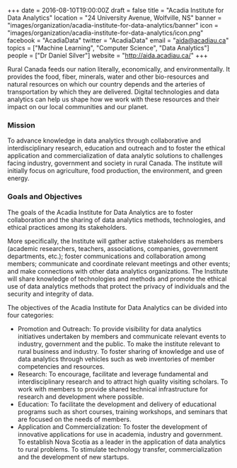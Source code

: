 +++
date = 2016-08-10T19:00:00Z
draft = false
title = "Acadia Institute for Data Analytics"
location = "24 University Avenue, Wolfville, NS"
banner = "images/organization/acadia-institute-for-data-analytics/banner"
icon = "images/organization/acadia-institute-for-data-analytics/icon.png"
facebook = "AcadiaData"
twitter = "AcadiaData"
email = "aida@acadiau.ca"
topics = ["Machine Learning", "Computer Science", "Data Analytics"]
people = ["Dr Daniel Silver"]
website = "http://aida.acadiau.ca/"
+++

Rural Canada feeds our nation literally, economically, and environmentally.  It provides the food, fiber, minerals, water and other bio-resources and natural resources on which our country depends and the arteries of transportation by which they are delivered.  Digital technologies and data analytics can help us shape how we work with these resources and their impact on our local communities and our planet.

### Mission ###

To advance knowledge in data analytics through collaborative and interdisciplinary research, education and outreach and to foster the ethical application and commercialization of data analytic solutions to challenges facing industry, government and society in rural Canada. The institute will initially focus on agriculture, food production, the environment, and green energy.

### Goals and Objectives ###

The goals of the Acadia Institute for Data Analytics are to foster collaboration and the sharing of data analytics methods, technologies, and ethical practices among its stakeholders. 

More specifically, the Institute will gather active stakeholders as members (academic researchers, teachers, associations, companies, government departments, etc.); foster communications and collaboration among members; communicate and coordinate relevant meetings and other events; and make connections with other data analytics organizations.  The Institute will share knowledge of technologies and methods and promote the ethical use of data analytics methods that protect the privacy of individuals and the security and integrity of data.

The objectives of the Acadia Institute for Data Analytics can be divided into four categories:

 * Promotion and Outreach: To provide visibility for data analytics initiatives undertaken by members and communicate relevant events to industry, government and the public.  To make the institute relevant to rural business and industry.  To foster sharing of knowledge and use of data analytics through vehicles such as web inventories of member competencies and resources.
 * Research:  To encourage, facilitate and leverage fundamental and interdisciplinary research and to attract high quality visiting scholars.  To work with members to provide shared technical infrastructure for research and development where possible.
 * Education: To facilitate the development and delivery of educational programs such as short courses, training workshops, and seminars that are focused on the needs of members.
 * Application and Commercialization: To foster the development of innovative applications for use in academia, industry and government.  To establish Nova Scotia as a leader in the application of data analytics to rural problems. To stimulate technology transfer, commercialization and the development of new startups.

